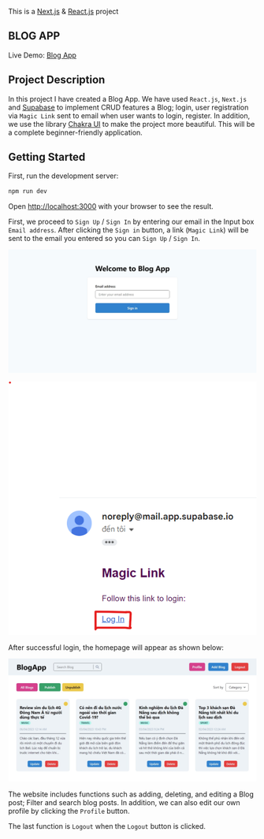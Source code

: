 This is a [Next.js](https://nextjs.org/) & [React.js](https://react.dev) project 

## BLOG APP

Live Demo: [Blog App](https://blogapp-itss-1.vercel.app)

## Project Description

In this project I have created a Blog App. We have used ```React.js```, ```Next.js``` and [Supabase](https://supabase.com) to implement CRUD features a Blog; login, user registration via ```Magic Link``` sent to email when user wants to login, register. In addition, we use the library [Chakra UI](https://chakra-ui.com) to make the project more beautiful. This will be a complete beginner-friendly application.

## Getting Started

First, run the development server:

```bash
npm run dev
```

Open [http://localhost:3000](http://localhost:3000) with your browser to see the result.

First, we proceed to ```Sign Up``` / ```Sign In``` by entering our email in the Input box ```Email address```. After clicking the ```Sign in``` button, a link (```Magic Link```) will be sent to the email you entered so you can ```Sign Up``` / ```Sign In```.

![signin page](https://github.com/haiduongfc2001/blogapp_ITSS1/blob/main/public/signin_page.jpeg)

![Magic Link](https://github.com/haiduongfc2001/blogapp_ITSS1/blob/main/public/magicl_ink.png?raw=true)

After successful login, the homepage will appear as shown below:

![homepage](https://github.com/haiduongfc2001/blogapp_ITSS1/blob/main/public/homepage.jpeg)

The website includes functions such as adding, deleting, and editing a Blog post; Filter and search blog posts. In addition, we can also edit our own profile by clicking the ```Profile``` button.

The last function is ```Logout``` when the ```Logout``` button is clicked.
